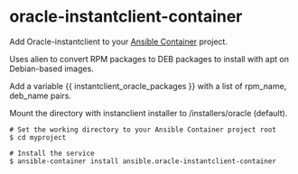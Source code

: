 # oracle-instantclient-container

Add Oracle-instantclient to your [Ansible Container](https://github.com/ansible/ansible-container) project.

Uses alien to convert RPM packages to DEB packages to install with apt on Debian-based images.

Add a variable {{ instantclient_oracle_packages }} with a list of rpm_name, deb_name pairs.

Mount the directory with instanclient installer to /installers/oracle (default).

```
# Set the working directory to your Ansible Container project root
$ cd myproject

# Install the service
$ ansible-container install ansible.oracle-instantclient-container
```